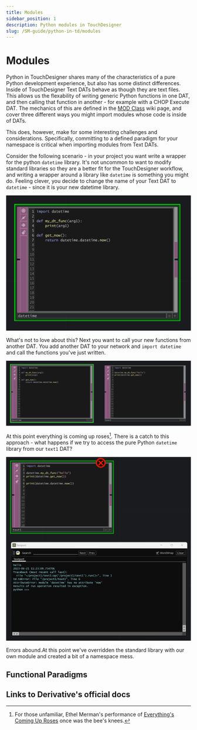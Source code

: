 ```yaml
---
title: Modules
sidebar_position: 1
description: Python modules in TouchDesigner
slug: /SM-guide/python-in-td/modules
---
```


# Modules

Python in TouchDesigner shares many of the characteristics of a pure Python development experience, but also has some distinct differences. Inside of TouchDesigner Text DATs behave as though they are text files. This allows us the flexability of writing generic Python functions in one DAT, and then calling that function in another - for example with a CHOP Execute DAT. The mechanics of this are defined in the [MOD Class] wiki page, and cover three different ways you might import modules whose code is inside of DATs. 

This does, however, make for some interesting challenges and considerations. Specifically, committing to a defined paradigm for your namespace is critical when importing modules from Text DATs.

Consider the following scenario - in your project you want write a wrapper for the python `datetime` library. It's not uncommon to want to modify standard libraries so they are a better fit for the TouchDesigner workflow, and writing a wrapper around a library like `datetime` is something you might do. Feeling clever, you decide to change the name of your Text DAT to `datetime` - since it is your new datetime library. 

![](../../../static/img/SM-guide/python/python-modules-01.png)

What's not to love about this? Next you want to call your new functions from another DAT. You add another DAT to your network and `import datetime` and call the functions you've just written.

![](../../../static/img/SM-guide/python/python-modules-02.png)

At this point everything is coming up roses[^1]. There is a catch to this approach - what happens if we try to access the pure Python `datetime` library from our `text1` DAT? 

![](../../../static/img/SM-guide/python/python-modules-03.png)

Errors abound.At this point we've overridden the standard library with our own module and created a bit of a namespace mess.

## Functional Paradigms

## Links to Derivative's official docs

[^1]: For those unfamiliar, Ethel Merman's performance of [Everything's Coming Up Roses] once was the bee's knees.

<!-- links -->
[MOD Class]:https://docs.derivative.ca/MOD_Class
[Everything's Coming Up Roses]:https://www.youtube.com/watch?v=s62MrU8mHx4&ab_channel=dougster2810